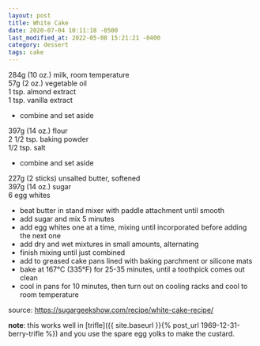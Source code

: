 ```yaml
---
layout: post
title: White Cake
date: 2020-07-04 10:11:18 -0500
last_modified_at: 2022-05-08 15:21:21 -0400
category: dessert
tags: cake
---
```

284g (10 oz.) milk, room temperature  
57g (2 oz.) vegetable oil  
1 tsp. almond extract  
1 tsp. vanilla extract  
* combine and set aside

397g (14 oz.) flour  
2 1/2 tsp. baking powder  
1/2 tsp. salt  
* combine and set aside

227g (2 sticks) unsalted butter, softened  
397g (14 oz.) sugar  
6 egg whites  
* beat butter in stand mixer with paddle attachment until smooth
* add sugar and mix 5 minutes
* add egg whites one at a time, mixing until incorporated before adding the next one
* add dry and wet mixtures in small amounts, alternating
* finish mixing until just combined
* add to greased cake pans lined with baking parchment or silicone mats
* bake at 167°C (335°F) for 25-35 minutes, until a toothpick comes out clean
* cool in pans for 10 minutes, then turn out on cooling racks and cool to room
  temperature

source: <https://sugargeekshow.com/recipe/white-cake-recipe/>

**note**:
this works well in [trifle]({{ site.baseurl }}{% post_url 1969-12-31-berry-trifle %})
and you use the spare egg yolks to make the custard.
